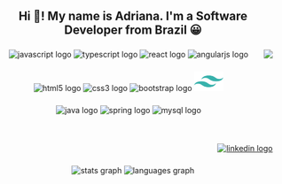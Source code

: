 
<h2 align="center">Hi 👋! My name is Adriana. I'm a Software Developer from Brazil 😀</h2>

###

<img align="right" height="170" src="https://c.tenor.com/Xf_PZVtHpSgAAAAC/anime-typing.gif"  />

###

<div align="center">
  <img src="https://cdn.jsdelivr.net/gh/devicons/devicon/icons/javascript/javascript-original.svg" height="35" width="53" alt="javascript logo"  />
  <img src="https://cdn.jsdelivr.net/gh/devicons/devicon/icons/typescript/typescript-plain.svg" height="35" width="53" alt="typescript logo"  />
  <img src="https://cdn.jsdelivr.net/gh/devicons/devicon/icons/react/react-original.svg" height="35" width="53" alt="react logo"  />
  <img src="https://cdn.jsdelivr.net/gh/devicons/devicon/icons/angularjs/angularjs-original.svg" height="35" width="53" alt="angularjs logo"  />
</div>

###

<div align="center">
  <img src="https://cdn.jsdelivr.net/gh/devicons/devicon/icons/html5/html5-original.svg" height="35" width="53" alt="html5 logo"  />
  <img src="https://cdn.jsdelivr.net/gh/devicons/devicon/icons/css3/css3-original.svg" height="35" width="53" alt="css3 logo"  />
  <img src="https://cdn.jsdelivr.net/gh/devicons/devicon/icons/bootstrap/bootstrap-original.svg" height="35" width="53" alt="bootstrap logo"  />
  <img src="https://github.com/devicons/devicon/blob/v2.15.1/icons/tailwindcss/tailwindcss-plain.svg" height="35" width="53" alt="tailwindcss logo"  />
</div>

###

<div align="center">
  <img src="https://cdn.jsdelivr.net/gh/devicons/devicon/icons/java/java-original.svg" height="35" width="53" alt="java logo"  />
  <img src="https://cdn.jsdelivr.net/gh/devicons/devicon/icons/spring/spring-original.svg" height="35" width="53" alt="spring logo"  />
  <img src="https://cdn.jsdelivr.net/gh/devicons/devicon/icons/mysql/mysql-original.svg" height="35" width="53" alt="mysql logo"  />
</div>

###

<br clear="both">

<div align="right">
  <a href="https://linkedin.com/in/adriana-mucciolo" target="_blank">
    <img src="https://img.shields.io/static/v1?message=LinkedIn&logo=linkedin&label=&color=0077B5&logoColor=white&labelColor=&style=plastic" height="20" alt="linkedin logo"  />
  </a>
</div>

###

<div align="center">
  <img src="https://github-readme-stats.vercel.app/api?hide_title=false&hide_rank=false&show_icons=true&include_all_commits=true&count_private=true&disable_animations=false&theme=buefy&locale=en&hide_border=false&username=drishaolin" height="150" alt="stats graph"  />
  <img src="https://github-readme-stats.vercel.app/api/top-langs?locale=en&hide_title=false&layout=compact&card_width=320&langs_count=5&theme=buefy&hide_border=false&username=drishaolin" height="150" alt="languages graph"  />
</div>

###
